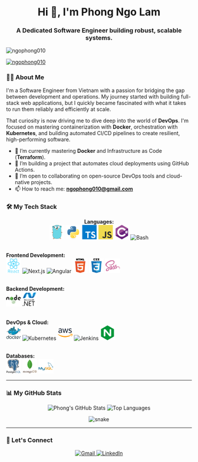<h1 align="center">Hi 👋, I'm Phong Ngo Lam</h1>
<h3 align="center">A Dedicated Software Engineer building robust, scalable systems.</h3>

<p align="left">
  <img src="https://komarev.com/ghpvc/?username=ngophong010&label=Profile%20views&color=0e75b6&style=flat" alt="ngophong010" /> 
</p>
<p align="left"> 
  <a href="https://github.com/ryo-ma/github-profile-trophy">
    <img src="https://github-profile-trophy.vercel.app/?username=ngophong010" alt="ngophong010" />
  </a> 
</p>

### 👨‍💻 About Me

I'm a Software Engineer from Vietnam with a passion for bridging the gap between development and operations. My journey started with building full-stack web applications, but I quickly became fascinated with what it takes to run them reliably and efficiently at scale.

That curiosity is now driving me to dive deep into the world of **DevOps**. I'm focused on mastering containerization with **Docker**, orchestration with **Kubernetes**, and building automated CI/CD pipelines to create resilient, high-performing software.

- 🌱 I’m currently mastering **Docker** and Infrastructure as Code (**Terraform**).
- 🔭 I’m building a project that automates cloud deployments using GitHub Actions.
- 🤝 I’m open to collaborating on open-source DevOps tools and cloud-native projects.
- 📫 How to reach me: **ngophong010@gmail.com**

<!---
---

<table width="100%">
  <tr>
    <td width="50%" valign="top">
      <h3 align="center">Project Name 1: CloudFile Manager</h3>
      <br />
      <a href="[YOUR_PROJECT_LINK]">
        <img src="[YOUR_PROJECT_IMAGE_URL]" alt="Project 1 Screenshot" width="100%">
      </a>
      <br />
      <p align="center">
        A web application that allows users to securely upload and manage files on the cloud, built with a serverless architecture for scalability and cost-efficiency.
      </p>
      <p align="center">
        <a href="[YOUR_LIVE_DEMO_URL]" target="_blank">
          <img src="https://img.shields.io/badge/Live-Demo-brightgreen?style=for-the-badge&logo=vercel" alt="Live Demo">
        </a>
        <a href="[YOUR_REPO_URL]" target="_blank">
          <img src="https://img.shields.io/badge/Source-Code-blue?style=for-the-badge&logo=github" alt="Source Code">
        </a>
      </p>
    </td>
    <td width="50%" valign="top">
      <h3 align="center">Project Name 2: CI/CD Pipeline for Go</h3>
      <br />
      <a href="[YOUR_PROJECT_LINK]">
        <img src="[YOUR_PROJECT_IMAGE_URL]" alt="Project 2 Screenshot" width="100%">
      </a>
      <br />
      <p align="center">
        A fully automated CI/CD pipeline that builds, tests, and deploys a Go microservice to a Kubernetes cluster using Jenkins and Docker.
      </p>
      <p align-="center">
        <a href="[YOUR_REPO_URL]" target="_blank">
          <img src="https://img.shields.io/badge/Source-Code-blue?style=for-the-badge&logo=github" alt="Source Code">
        </a>
      </p>
    </td>
  </tr>
</table>

---
--->

### 🛠️ My Tech Stack

<p align="center">
  <strong>Languages:</strong><br>
  <img src="https://raw.githubusercontent.com/devicons/devicon/master/icons/go/go-original.svg" alt="Go" width="40" height="40"/>
  <img src="https://raw.githubusercontent.com/devicons/devicon/master/icons/python/python-original.svg" alt="Python" width="40" height="40"/>
  <img src="https://raw.githubusercontent.com/devicons/devicon/master/icons/typescript/typescript-original.svg" alt="TypeScript" width="40" height="40"/>
  <img src="https://raw.githubusercontent.com/devicons/devicon/master/icons/javascript/javascript-original.svg" alt="JavaScript" width="40" height="40"/>
  <img src="https://raw.githubusercontent.com/devicons/devicon/master/icons/csharp/csharp-original.svg" alt="C#" width="40" height="40"/>
  <img src="https://www.vectorlogo.zone/logos/gnu_bash/gnu_bash-icon.svg" alt="Bash" width="40" height="40"/>
  <br><br>
  
  <strong>Frontend Development:</strong><br>
  <img src="https://raw.githubusercontent.com/devicons/devicon/master/icons/react/react-original-wordmark.svg" alt="React" width="40" height="40"/>
  <img src="https://cdn.worldvectorlogo.com/logos/nextjs-2.svg" alt="Next.js" width="40" height="40"/>
  <img src="https://angular.io/assets/images/logos/angular/angular.svg" alt="Angular" width="40" height="40"/>
  <img src="https://raw.githubusercontent.com/devicons/devicon/master/icons/html5/html5-original-wordmark.svg" alt="HTML5" width="40" height="40"/>
  <img src="https://raw.githubusercontent.com/devicons/devicon/master/icons/css3/css3-original-wordmark.svg" alt="CSS3" width="40" height="40"/>
  <img src="https://raw.githubusercontent.com/devicons/devicon/master/icons/sass/sass-original.svg" alt="Sass" width="40" height="40"/>
  <br><br>
  
  <strong>Backend Development:</strong><br>
  <img src="https://raw.githubusercontent.com/devicons/devicon/master/icons/nodejs/nodejs-original-wordmark.svg" alt="Node.js" width="40" height="40"/>
  <img src="https://raw.githubusercontent.com/devicons/devicon/master/icons/dot-net/dot-net-original-wordmark.svg" alt=".NET" width="40" height="40"/>
  <br><br>
  
  <strong>DevOps & Cloud:</strong><br>
  <img src="https://raw.githubusercontent.com/devicons/devicon/master/icons/docker/docker-original-wordmark.svg" alt="Docker" width="40" height="40"/>
  <img src="https://www.vectorlogo.zone/logos/kubernetes/kubernetes-icon.svg" alt="Kubernetes" width="40" height="40"/>
  <img src="https://raw.githubusercontent.com/devicons/devicon/master/icons/amazonwebservices/amazonwebservices-original-wordmark.svg" alt="AWS" width="40" height="40"/>
  <img src="https://www.vectorlogo.zone/logos/jenkins/jenkins-icon.svg" alt="Jenkins" width="40" height="40"/>
  <img src="https://raw.githubusercontent.com/devicons/devicon/master/icons/nginx/nginx-original.svg" alt="Nginx" width="40" height="40"/>
  <br><br>
  
  <strong>Databases:</strong><br>
  <img src="https://raw.githubusercontent.com/devicons/devicon/master/icons/postgresql/postgresql-original-wordmark.svg" alt="PostgreSQL" width="40" height="40"/>
  <img src="https://raw.githubusercontent.com/devicons/devicon/master/icons/mongodb/mongodb-original-wordmark.svg" alt="MongoDB" width="40" height="40"/>
  <img src="https://raw.githubusercontent.com/devicons/devicon/master/icons/mysql/mysql-original-wordmark.svg" alt="MySQL" width="40" height="40"/>
</p>

---

### 📊 My GitHub Stats

<p align="center">
  <img width="48%" src="https://github-readme-stats.vercel.app/api?username=ngophong010&show_icons=true&locale=en&theme=gotham" alt="Phong's GitHub Stats" />
  <img width="48%" src="https://github-readme-stats.vercel.app/api/top-langs/?username=ngophong010&layout=compact&locale=en&theme=gotham" alt="Top Languages" />
</p>

<p align="center"> 
  <img src="https://github.com/ngophong010/ngophong010/blob/output/github-contribution-grid-snake.svg" alt="snake"></p>
</p>

---

### 🔗 Let's Connect

<p align="center">
  <a href="mailto:ngophong010@gmail.com">
    <img src="https://img.shields.io/badge/Gmail-D14836?style=for-the-badge&logo=gmail&logoColor=white" alt="Gmail"/>
  </a>
  <a href="https://www.linkedin.com/in/phong-ngo-948b4b320/">
    <img src="https://img.shields.io/badge/LinkedIn-0077B5?style=for-the-badge&logo=linkedin&logoColor=white" alt="LinkedIn"/>
  </a>
</p>
